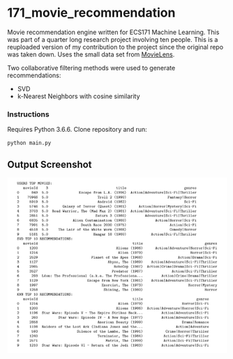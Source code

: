 # 171_movie_recommendation
Movie recommendation engine written for ECS171 Machine Learning.
This was part of a quarter long research project involving ten people. This is a reuploaded version of my contribution to the project since the original repo was taken down. Uses the small data set from [MovieLens](https://grouplens.org/datasets/movielens/). 

Two collaborative filtering methods were used to generate recommendations: 
* SVD
* k-Nearest Neighbors with cosine similarity

### Instructions
Requires Python 3.6.6. Clone repository and run:
```
python main.py
```


## Output Screenshot
![](https://github.com/rbpark1/171_movie_recommendation/blob/master/output_screenshot.PNG)
